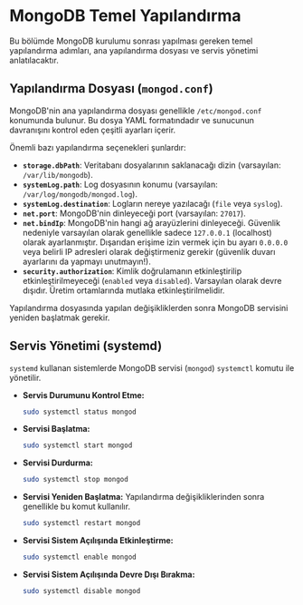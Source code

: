 # MongoDB Temel Yapılandırma

Bu bölümde MongoDB kurulumu sonrası yapılması gereken temel yapılandırma adımları, ana yapılandırma dosyası ve servis yönetimi anlatılacaktır.

## Yapılandırma Dosyası (`mongod.conf`)

MongoDB'nin ana yapılandırma dosyası genellikle `/etc/mongod.conf` konumunda bulunur. Bu dosya YAML formatındadır ve sunucunun davranışını kontrol eden çeşitli ayarları içerir.

Önemli bazı yapılandırma seçenekleri şunlardır:

*   **`storage.dbPath`**: Veritabanı dosyalarının saklanacağı dizin (varsayılan: `/var/lib/mongodb`).
*   **`systemLog.path`**: Log dosyasının konumu (varsayılan: `/var/log/mongodb/mongod.log`).
*   **`systemLog.destination`**: Logların nereye yazılacağı (`file` veya `syslog`).
*   **`net.port`**: MongoDB'nin dinleyeceği port (varsayılan: `27017`).
*   **`net.bindIp`**: MongoDB'nin hangi ağ arayüzlerini dinleyeceği. Güvenlik nedeniyle varsayılan olarak genellikle sadece `127.0.0.1` (localhost) olarak ayarlanmıştır. Dışarıdan erişime izin vermek için bu ayarı `0.0.0.0` veya belirli IP adresleri olarak değiştirmeniz gerekir (güvenlik duvarı ayarlarını da yapmayı unutmayın!).
*   **`security.authorization`**: Kimlik doğrulamanın etkinleştirilip etkinleştirilmeyeceği (`enabled` veya `disabled`). Varsayılan olarak devre dışıdır. Üretim ortamlarında mutlaka etkinleştirilmelidir.

Yapılandırma dosyasında yapılan değişikliklerden sonra MongoDB servisini yeniden başlatmak gerekir.

## Servis Yönetimi (systemd)

`systemd` kullanan sistemlerde MongoDB servisi (`mongod`) `systemctl` komutu ile yönetilir.

*   **Servis Durumunu Kontrol Etme:**
    ```bash
    sudo systemctl status mongod
    ```

*   **Servisi Başlatma:**
    ```bash
    sudo systemctl start mongod
    ```

*   **Servisi Durdurma:**
    ```bash
    sudo systemctl stop mongod
    ```

*   **Servisi Yeniden Başlatma:**
    Yapılandırma değişikliklerinden sonra genellikle bu komut kullanılır.
    ```bash
    sudo systemctl restart mongod
    ```

*   **Servisi Sistem Açılışında Etkinleştirme:**
    ```bash
    sudo systemctl enable mongod
    ```

*   **Servisi Sistem Açılışında Devre Dışı Bırakma:**
    ```bash
    sudo systemctl disable mongod
    ```
